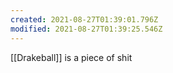 ```yaml
---
created: 2021-08-27T01:39:01.796Z
modified: 2021-08-27T01:39:25.546Z
---
```

[[Drakeball]] is a piece of shit